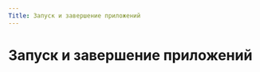 ```yaml
---
Title: Запуск и завершение приложений
---
```


Запуск и завершение приложений
==============================

<!-- TOC -->
